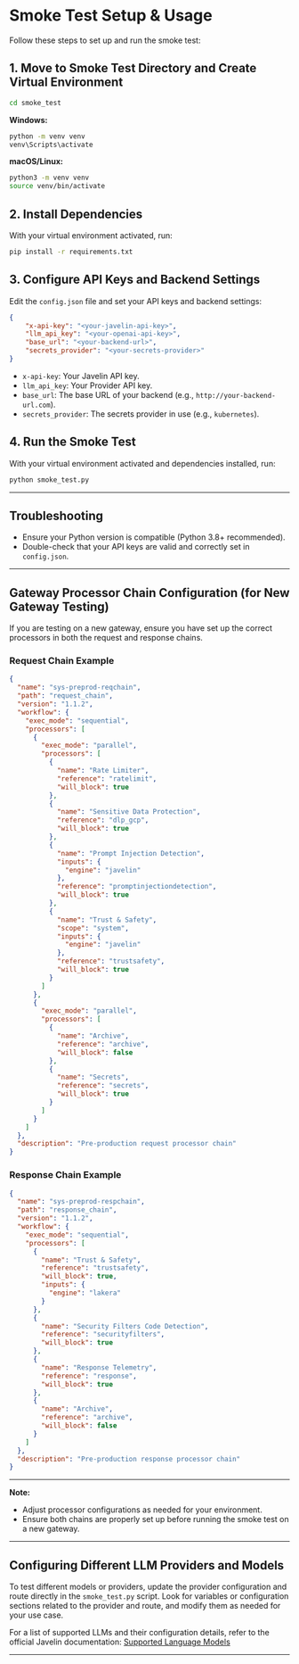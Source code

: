# Smoke Test Setup & Usage

Follow these steps to set up and run the smoke test:

## 1. Move to Smoke Test Directory and Create Virtual Environment

```sh
cd smoke_test
```

**Windows:**
```sh
python -m venv venv
venv\Scripts\activate
```

**macOS/Linux:**
```sh
python3 -m venv venv
source venv/bin/activate
```

## 2. Install Dependencies

With your virtual environment activated, run:
```sh
pip install -r requirements.txt
```

## 3. Configure API Keys and Backend Settings

Edit the `config.json` file and set your API keys and backend settings:
```json
{
    "x-api-key": "<your-javelin-api-key>",
    "llm_api_key": "<your-openai-api-key>",
    "base_url": "<your-backend-url>",
    "secrets_provider": "<your-secrets-provider>"
}
```

- `x-api-key`: Your Javelin API key.
- `llm_api_key`: Your Provider API key.
- `base_url`: The base URL of your backend (e.g., `http://your-backend-url.com`).
- `secrets_provider`: The secrets provider in use (e.g., `kubernetes`).

## 4. Run the Smoke Test

With your virtual environment activated and dependencies installed, run:
```sh
python smoke_test.py
```

---

## Troubleshooting
- Ensure your Python version is compatible (Python 3.8+ recommended).
- Double-check that your API keys are valid and correctly set in `config.json`.

---

## Gateway Processor Chain Configuration (for New Gateway Testing)

If you are testing on a new gateway, ensure you have set up the correct processors in both the request and response chains.

### Request Chain Example
```json
{
  "name": "sys-preprod-reqchain",
  "path": "request_chain",
  "version": "1.1.2",
  "workflow": {
    "exec_mode": "sequential",
    "processors": [
      {
        "exec_mode": "parallel",
        "processors": [
          {
            "name": "Rate Limiter",
            "reference": "ratelimit",
            "will_block": true
          },
          {
            "name": "Sensitive Data Protection",
            "reference": "dlp_gcp",
            "will_block": true
          },
          {
            "name": "Prompt Injection Detection",
            "inputs": {
              "engine": "javelin"
            },
            "reference": "promptinjectiondetection",
            "will_block": true
          },
          {
            "name": "Trust & Safety",
            "scope": "system",
            "inputs": {
              "engine": "javelin"
            },
            "reference": "trustsafety",
            "will_block": true
          }
        ]
      },
      {
        "exec_mode": "parallel",
        "processors": [
          {
            "name": "Archive",
            "reference": "archive",
            "will_block": false
          },
          {
            "name": "Secrets",
            "reference": "secrets",
            "will_block": true
          }
        ]
      }
    ]
  },
  "description": "Pre-production request processor chain"
}
```

### Response Chain Example
```json
{
  "name": "sys-preprod-respchain",
  "path": "response_chain",
  "version": "1.1.2",
  "workflow": {
    "exec_mode": "sequential",
    "processors": [
      {
        "name": "Trust & Safety",
        "reference": "trustsafety",
        "will_block": true,
        "inputs": {
          "engine": "lakera"
        }
      },
      {
        "name": "Security Filters Code Detection",
        "reference": "securityfilters",
        "will_block": true
      },
      {
        "name": "Response Telemetry",
        "reference": "response",
        "will_block": true
      },
      {
        "name": "Archive",
        "reference": "archive",
        "will_block": false
      }
    ]
  },
  "description": "Pre-production response processor chain"
}
```

---

**Note:**
- Adjust processor configurations as needed for your environment.
- Ensure both chains are properly set up before running the smoke test on a new gateway.

---

## Configuring Different LLM Providers and Models

To test different models or providers, update the provider configuration and route directly in the `smoke_test.py` script. Look for variables or configuration sections related to the provider and route, and modify them as needed for your use case.

For a list of supported LLMs and their configuration details, refer to the official Javelin documentation: [Supported Language Models](https://docs.getjavelin.io/docs/javelin-core/supported-llms)

---